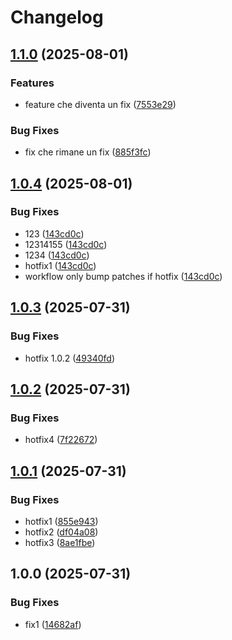 # Changelog

## [1.1.0](https://github.com/fabiomnk/release-please-test/compare/package-v1.0.4...package-v1.1.0) (2025-08-01)


### Features

* feature che diventa un fix ([7553e29](https://github.com/fabiomnk/release-please-test/commit/7553e292329f1d3d5ead694b9fc422916125dc86))


### Bug Fixes

* fix che rimane un fix ([885f3fc](https://github.com/fabiomnk/release-please-test/commit/885f3fc85f82949a0edf77dc5895405a2f41e65f))

## [1.0.4](https://github.com/fabiomnk/release-please-test/compare/package-v1.0.3...package-v1.0.4) (2025-08-01)


### Bug Fixes

* 123 ([143cd0c](https://github.com/fabiomnk/release-please-test/commit/143cd0c6af6b7fff0a7cd142efac9e49fd5b7ddd))
* 12314155 ([143cd0c](https://github.com/fabiomnk/release-please-test/commit/143cd0c6af6b7fff0a7cd142efac9e49fd5b7ddd))
* 1234 ([143cd0c](https://github.com/fabiomnk/release-please-test/commit/143cd0c6af6b7fff0a7cd142efac9e49fd5b7ddd))
* hotfix1 ([143cd0c](https://github.com/fabiomnk/release-please-test/commit/143cd0c6af6b7fff0a7cd142efac9e49fd5b7ddd))
* workflow only bump patches if hotfix ([143cd0c](https://github.com/fabiomnk/release-please-test/commit/143cd0c6af6b7fff0a7cd142efac9e49fd5b7ddd))

## [1.0.3](https://github.com/fabiomnk/release-please-test/compare/package-v1.0.2...package-v1.0.3) (2025-07-31)


### Bug Fixes

* hotfix 1.0.2 ([49340fd](https://github.com/fabiomnk/release-please-test/commit/49340fd94a4ffe6fe6d28ae491173072c830cb83))

## [1.0.2](https://github.com/fabiomnk/release-please-test/compare/package-v1.0.1...package-v1.0.2) (2025-07-31)


### Bug Fixes

* hotfix4 ([7f22672](https://github.com/fabiomnk/release-please-test/commit/7f22672aee465ba38bc2d4e56805a02e5bfb24b4))

## [1.0.1](https://github.com/fabiomnk/release-please-test/compare/package-v1.0.0...package-v1.0.1) (2025-07-31)


### Bug Fixes

* hotfix1 ([855e943](https://github.com/fabiomnk/release-please-test/commit/855e9436b5f338544b0b6b3837f5cb3f56c03369))
* hotfix2 ([df04a08](https://github.com/fabiomnk/release-please-test/commit/df04a0846b2981ef51dffc36163cd35f5b14d971))
* hotfix3 ([8ae1fbe](https://github.com/fabiomnk/release-please-test/commit/8ae1fbed6164b8be691e6688efa949b2ad90a908))

## 1.0.0 (2025-07-31)


### Bug Fixes

* fix1 ([14682af](https://github.com/fabiomnk/release-please-test/commit/14682afa973bb863fd019389abbafd5200382df5))
